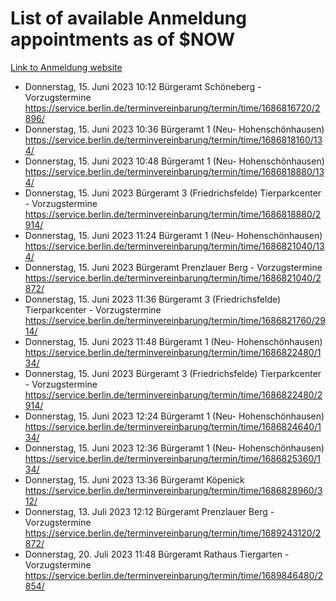 # List of available Anmeldung appointments as of $NOW
[Link to Anmeldung website](https://service.berlin.de/terminvereinbarung/termin/tag.php?termin=1&anliegen[]=120686&dienstleisterlist=122210,122217,327316,122219,327312,122227,327314,122231,327346,122243,327348,122254,122252,329742,122260,329745,122262,329748,122271,327278,122273,327274,122277,327276,330436,122280,327294,122282,327290,122284,327292,122291,327270,122285,327266,122286,327264,122296,327268,150230,329760,122297,327286,122294,327284,122312,329763,122314,329775,122304,327330,122311,327334,122309,327332,317869,122281,327352,122279,329772,122283,122276,327324,122274,327326,122267,329766,122246,327318,122251,327320,122257,327322,122208,327298,122226,327300&herkunft=http%3A%2F%2Fservice.berlin.de%2Fdienstleistung%2F120686%2F)
- Donnerstag, 15. Juni 2023 10:12 Bürgeramt Schöneberg - Vorzugstermine https://service.berlin.de/terminvereinbarung/termin/time/1686816720/2896/
- Donnerstag, 15. Juni 2023 10:36 Bürgeramt 1 (Neu- Hohenschönhausen) https://service.berlin.de/terminvereinbarung/termin/time/1686818160/134/
- Donnerstag, 15. Juni 2023 10:48 Bürgeramt 1 (Neu- Hohenschönhausen) https://service.berlin.de/terminvereinbarung/termin/time/1686818880/134/
- Donnerstag, 15. Juni 2023  Bürgeramt 3 (Friedrichsfelde) Tierparkcenter - Vorzugstermine https://service.berlin.de/terminvereinbarung/termin/time/1686818880/2914/
- Donnerstag, 15. Juni 2023 11:24 Bürgeramt 1 (Neu- Hohenschönhausen) https://service.berlin.de/terminvereinbarung/termin/time/1686821040/134/
- Donnerstag, 15. Juni 2023  Bürgeramt Prenzlauer Berg - Vorzugstermine https://service.berlin.de/terminvereinbarung/termin/time/1686821040/2872/
- Donnerstag, 15. Juni 2023 11:36 Bürgeramt 3 (Friedrichsfelde) Tierparkcenter - Vorzugstermine https://service.berlin.de/terminvereinbarung/termin/time/1686821760/2914/
- Donnerstag, 15. Juni 2023 11:48 Bürgeramt 1 (Neu- Hohenschönhausen) https://service.berlin.de/terminvereinbarung/termin/time/1686822480/134/
- Donnerstag, 15. Juni 2023  Bürgeramt 3 (Friedrichsfelde) Tierparkcenter - Vorzugstermine https://service.berlin.de/terminvereinbarung/termin/time/1686822480/2914/
- Donnerstag, 15. Juni 2023 12:24 Bürgeramt 1 (Neu- Hohenschönhausen) https://service.berlin.de/terminvereinbarung/termin/time/1686824640/134/
- Donnerstag, 15. Juni 2023 12:36 Bürgeramt 1 (Neu- Hohenschönhausen) https://service.berlin.de/terminvereinbarung/termin/time/1686825360/134/
- Donnerstag, 15. Juni 2023 13:36 Bürgeramt Köpenick https://service.berlin.de/terminvereinbarung/termin/time/1686828960/312/
- Donnerstag, 13. Juli 2023 12:12 Bürgeramt Prenzlauer Berg - Vorzugstermine https://service.berlin.de/terminvereinbarung/termin/time/1689243120/2872/
- Donnerstag, 20. Juli 2023 11:48 Bürgeramt Rathaus Tiergarten - Vorzugstermine https://service.berlin.de/terminvereinbarung/termin/time/1689846480/2854/
